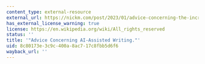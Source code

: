```yaml
---
content_type: external-resource
external_url: https://nickm.com/post/2023/01/advice-concerning-the-increase-in-ai-assisted-writing/
has_external_license_warning: true
license: https://en.wikipedia.org/wiki/All_rights_reserved
status: ''
title: '"Advice Concerning AI-Assisted Writing."'
uid: 8c80173e-3c9c-400a-8ac7-17c8fbb5d6f6
wayback_url: ''
---
```

